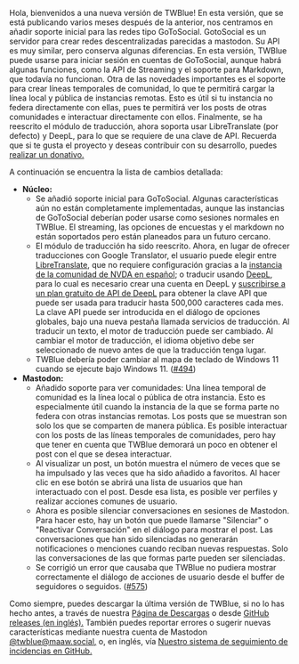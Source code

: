 <!-- 
.. title: Publicado TWBlue 2024.5.19
.. slug: 2024.5.19
.. date: 2024-05-18 22:20:57 UTC-05:00
.. tags: 
.. category: 
.. link: 
.. description: 
.. type: text
-->

Hola, bienvenidos a una nueva versión de TWBlue! En esta versión, que se está publicando varios meses después de la anterior, nos centramos en añadir soporte inicial para las redes tipo GoToSocial. GotoSocial es un servidor para crear redes descentralizadas parecidas a mastodon. Su API es muy similar, pero conserva algunas diferencias. En esta versión, TWBlue puede usarse para iniciar sesión en cuentas de GoToSocial, aunque habrá algunas funciones, como la API de Streaming y el soporte para Markdown, que todavía no funcionan. Otra de las novedades importantes es el soporte para crear líneas temporales de comunidad, lo que te permitirá cargar la línea local y pública de instancias remotas. Esto es útil si tu instancia no federa directamente con ellas, pues te permitirá ver los posts de otras comunidades e interactuar directamente con ellos. Finalmente, se ha reescrito el módulo de traducción, ahora soporta usar LibreTranslate (por defecto) y DeepL, para lo que se requiere de una clave de API. Recuerda que si te gusta el proyecto y deseas contribuir con su desarrollo, puedes [realizar un donativo.](https://twblue.mcvsoftware.com/es/donate) <!-- TEASER_END -->

A continuación se encuentra la lista de cambios detallada:

* **Núcleo:**
    * Se añadió soporte inicial para GoToSocial. Algunas características aún no están completamente implementadas, aunque las instancias de GoToSocial deberían poder usarse como sesiones normales en TWBlue. El streaming, las opciones de encuestas y el markdown no están soportados pero están planeados para un futuro cercano.
    * El módulo de traducción ha sido reescrito. Ahora, en lugar de ofrecer traducciones con Google Translator, el usuario puede elegir entre [LibreTranslate](https://github.com/LibreTranslate/LibreTranslate), que no requiere configuración gracias a la [instancia de la comunidad de NVDA en español](https://translate.nvda.es); o traducir usando [DeepL](https://deepl.com), para lo cual es necesario crear una cuenta en DeepL y [suscribirse a un plan gratuito de API de DeepL](https://support.deepl.com/hc/en-us/articles/360021200939-DeepL-API-Free) para obtener la clave API que puede ser usada para traducir hasta 500,000 caracteres cada mes. La clave API puede ser introducida en el diálogo de opciones globales, bajo una nueva pestaña llamada servicios de traducción. Al traducir un texto, el motor de traducción puede ser cambiado. Al cambiar el motor de traducción, el idioma objetivo debe ser seleccionado de nuevo antes de que la traducción tenga lugar.
    * TWBlue debería poder cambiar al mapa de teclado de Windows 11 cuando se ejecute bajo Windows 11. ([#494](https://github.com/mcv-software/twblue/issues/494))
* **Mastodon:**
    * Añadido soporte para ver comunidades: Una línea temporal de comunidad es la línea local o pública de otra instancia. Esto es especialmente útil cuando la instancia de la que se forma parte no federa con otras instancias remotas. Los posts que se muestran son solo los que se comparten de manera pública. Es posible interactuar con los posts de las líneas temporales de comunidades, pero hay que tener en cuenta que TWBlue demorará un poco en obtener el post con el que se desea interactuar.
    * Al visualizar un post, un botón muestra el número de veces que se ha impulsado y las veces que ha sido añadido a favoritos. Al hacer clic en ese botón se abrirá una lista de usuarios que han interactuado con el post. Desde esa lista, es posible ver perfiles y realizar acciones comunes de usuario.
    * Ahora es posible silenciar conversaciones en sesiones de Mastodon. Para hacer esto, hay un botón que puede llamarse "Silenciar" o "Reactivar Conversación" en el diálogo para mostrar el post. Las conversaciones que han sido silenciadas no generarán notificaciones o menciones cuando reciban nuevas respuestas. Solo las conversaciones de las que formas parte pueden ser silenciadas.
    * Se corrigió un error que causaba que TWBlue no pudiera mostrar correctamente el diálogo de acciones de usuario desde el buffer de seguidores o seguidos. ([#575](https://github.com/mcv-software/twblue/issues/575))

Como siempre, puedes descargar la última versión de TWBlue, si no lo has hecho antes, a través de nuestra [Página de Descargas](https://twblue.mcvsoftware.com/es/downloads) o desde [GitHub releases (en inglés).](https://github.com/mcv-software/twblue/releases) También puedes reportar errores o sugerir nuevas características mediante nuestra cuenta de Mastodon [@twblue@maaw.social,](https://maaw.social/@twblue) o, en inglés, vía [Nuestro sistema de seguimiento de incidencias en GitHub.](https://github.com/mcv-software/twblue/issues)